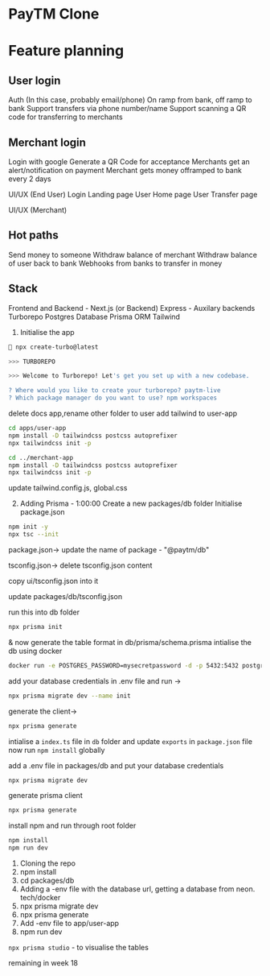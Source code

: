 # PayTM Clone

# Feature planning

## User login

Auth (In this case, probably email/phone)
On ramp from bank, off ramp to bank
Support transfers via phone number/name
Support scanning a QR code for transferring to merchants

## Merchant login

Login with google
Generate a QR Code for acceptance
Merchants get an alert/notification on payment
Merchant gets money offramped to bank every 2 days

UI/UX (End User)
Login
Landing page
User Home page
User Transfer page

UI/UX (Merchant)

## Hot paths

Send money to someone
Withdraw balance of merchant
Withdraw balance of user back to bank
Webhooks from banks to transfer in money

## Stack

Frontend and Backend - Next.js (or Backend)
Express - Auxilary backends
Turborepo
Postgres Database
Prisma ORM
Tailwind

1. Initialise the app

```bash
 npx create-turbo@latest

>>> TURBOREPO

>>> Welcome to Turborepo! Let's get you set up with a new codebase.

? Where would you like to create your turborepo? paytm-live
? Which package manager do you want to use? npm workspaces
```

delete docs app,rename other folder to user
add tailwind to user-app

```bash
cd apps/user-app
npm install -D tailwindcss postcss autoprefixer
npx tailwindcss init -p

cd ../merchant-app
npm install -D tailwindcss postcss autoprefixer
npx tailwindcss init -p
```

update tailwind.config.js, global.css

2. Adding Prisma - 1:00:00
   Create a new packages/db folder
   Initialise package.json

```bash
npm init -y
npx tsc --init
```

package.json->
update the name of package - "@paytm/db"

tsconfig.json->
delete tsconfig.json content

copy ui/tsconfig.json into it

update packages/db/tsconfig.json

run this into db folder

```bash
npx prisma init
```

& now generate the table format in db/prisma/schema.prisma
intialise the db using docker

```bash
docker run -e POSTGRES_PASSWORD=mysecretpassword -d -p 5432:5432 postgres
```

add your database credentials in .env file and run ->

```bash
npx prisma migrate dev --name init
```

generate the client->

```bash
npx prisma generate
```

intialise a `index.ts` file in `db` folder and update `exports` in `package.json` file
now run `npm install` globally

add a .env file in packages/db and put your database credentials

```bash
npx prisma migrate dev
```

generate prisma client

```bash
npx prisma generate
```

install npm and run through root folder

```bash
npm install
npm run dev
```

1. Cloning the repo
2. npm install
3. cd packages/db
4. Adding a -env file with the database url, getting a database from neon. tech/docker
5. npx prisma migrate dev
6. npx prisma generate
7. Add -env file to app/user-app
8. npm run dev

`npx prisma studio` - to visualise the tables

remaining in week 18
